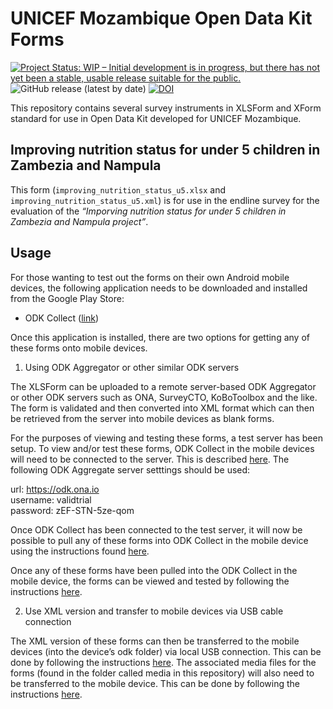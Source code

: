 
<!-- README.md is generated from README.Rmd. Please edit that file -->

# UNICEF Mozambique Open Data Kit Forms

<!-- badges: start -->

[![Project Status: WIP – Initial development is in progress, but there
has not yet been a stable, usable release suitable for the
public.](https://www.repostatus.org/badges/latest/wip.svg)](https://www.repostatus.org/#wip)
![GitHub release (latest by
date)](https://img.shields.io/github/v/release/katilingban/mozambique-forms)
[![DOI](https://zenodo.org/badge/454729659.svg)](https://zenodo.org/badge/latestdoi/454729659)
<!-- badges: end -->

This repository contains several survey instruments in XLSForm and XForm
standard for use in Open Data Kit developed for UNICEF Mozambique.

## Improving nutrition status for under 5 children in Zambezia and Nampula

This form (`improving_nutrition_status_u5.xlsx` and
`improving_nutrition_status_u5.xml`) is for use in the endline survey
for the evaluation of the *“Imporving nutrition status for under 5
children in Zambezia and Nampula project”*.

## Usage

For those wanting to test out the forms on their own Android mobile
devices, the following application needs to be downloaded and installed
from the Google Play Store:

-   ODK Collect
    ([link](https://play.google.com/store/apps/details?id=org.odk.collect.android&hl=en_GB&gl=US))

Once this application is installed, there are two options for getting
any of these forms onto mobile devices.

1.  Using ODK Aggregator or other similar ODK servers

The XLSForm can be uploaded to a remote server-based ODK Aggregator or
other ODK servers such as ONA, SurveyCTO, KoBoToolbox and the like. The
form is validated and then converted into XML format which can then be
retrieved from the server into mobile devices as blank forms.

For the purposes of viewing and testing these forms, a test server has
been setup. To view and/or test these forms, ODK Collect in the mobile
devices will need to be connected to the server. This is described
[here](https://help.ona.io/knowledge-base/guide-using-enketo-odk-collect/#configuring-odk-collect-with-your-ona-account).
The following ODK Aggregate server setttings should be used:

url: <https://odk.ona.io>  
username: validtrial  
password: zEF-STN-5ze-qom

Once ODK Collect has been connected to the test server, it will now be
possible to pull any of these forms into ODK Collect in the mobile
device using the instructions found
[here](https://help.ona.io/knowledge-base/guide-using-enketo-odk-collect/#downloading-forms-to-your-phone).

Once any of these forms have been pulled into the ODK Collect in the
mobile device, the forms can be viewed and tested by following the
instructions
[here](https://help.ona.io/knowledge-base/guide-using-enketo-odk-collect/#fill-blank-forms).

2.  Use XML version and transfer to mobile devices via USB cable
    connection

The XML version of these forms can then be transferred to the mobile
devices (into the device’s odk folder) via local USB connection. This
can be done by following the instructions
[here](https://docs.getodk.org/collect-forms/#loading-forms-from-device-storage).
The associated media files for the forms (found in the folder called
media in this repository) will also need to be transferred to the mobile
device. This can be done by following the instructions
[here](https://docs.getodk.org/collect-forms/#loading-form-media).
